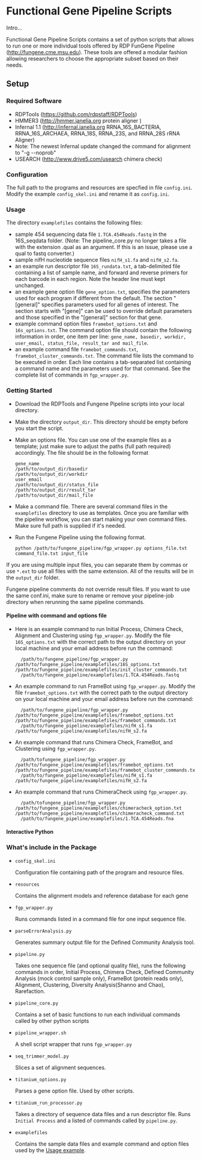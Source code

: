 # Functional Gene Pipeline Scripts

Intro...

Functional Gene Pipeline Scripts contains a set of python scripts that allows to run one or more 
individual tools offered by RDP FunGene Pipeline (http://fungene.cme.msu.edu). These tools are offered a modular fashion 
allowing researchers to choose the appropriate subset based on their needs.

## Setup

### Required Software
* RDPTools (https://github.com/rdpstaff/RDPTools)
* HMMER3 (http://hmmer.janelia.org protein aligner )	
* Infernal 1.1 (http://infernal.janelia.org RRNA_16S_BACTERIA, RRNA_16S_ARCHAEA, RRNA_18S, RRNA_23S, and RRNA_28S rRNA Aligner)	
* Note: The newest Infernal update changed the command for alignment to "-g --noprob"
* USEARCH (http://www.drive5.com/usearch chimera check)
	
### Configuration

The full path to the programs and resources are specfied in file `config.ini`. Modify the example `config_skel.ini` and rename it as `config.ini`.

<a name="Usage"></a>
### Usage
The directory `examplefiles` contains the following files:

* sample 454 sequencing data file `1.TCA.454Reads.fastq` in the 16S_seqdata folder. (Note: The pipeline_core.py no longer takes a file with the extension .qual as an argument.
If this is an issue, please use a qual to fastq converter.)
* sample nifH nucleotide sequence files `nifH_s1.fa` and `nifH_s2.fa`. 
* an example run descriptor file `16S_rundata.txt`, a tab-delimited file containing a list of sample name, and forward and reverse primers 
for each barcode in each region. Note the header line must kept unchanged. 
* an example gene option file `gene_option.txt`, specifies the parameters used for each program if different from the default. 
The section "[general]" specifies parameters used for all genes of interest. 
The section starts with "[gene]" can be used to override default parameters and those specified in the "[general]" section for that gene. 
* example command option files `framebot_options.txt` and `16s_options.txt`. The command option file should contain the following information in order, one item per line:
`gene_name, basedir, workdir, user_email, status_file, result_tar and mail_file`.
* an example command file `framebot_commands.txt`, `framebot_cluster_commands.txt`. The command file lists the command to be executed in order. 
Each line contains a tab-separated list containing a command name and the parameters used for that command. 
See the complete list of commands in `fgp_wrapper.py`.

### Getting Started

* Download the RDPTools and Fungene Pipeline scripts into your local directory.
* Make the directory `output_dir`. This directory should be empty before you start the script.
* Make an options file. You can use one of the example files as a template; just make sure to adjust the paths (full path required) accordingly. The file should be in the following format

    ```
    gene_name
    /path/to/output_dir/basedir
    /path/to/output_dir/workdir
    user_email
    /path/to/output_dir/status_file
    /path/to/output_dir/result_tar
    /path/to/output_dir/mail_file
    ```

* Make a command file. There are several command files in the `examplefiles` directory to use as templates. Once you are familiar with the pipeline workflow, you can start making your own command files. Make sure full path is supplied if it's needed.   
* Run the Fungene Pipeline using the following format.

    ```python /path/to/fungene_pipeline/fgp_wrapper.py options_file.txt command_file.txt input_file```

If you are using multiple input files, you can separate them by commas or use `*.ext` to use all files with the same extension. All of the results will be in the `output_dir` folder.

Fungene pipeline comments do not override result files. If you want to use the same conf.ini, make sure to rename or remove your pipeline-job directory when rerunning the same pipeline commands. 
#### Pipeline with command and options file

* Here is an example command to run Initial Process, Chimera Check, Alignment and Clustering using `fgp_wrapper.py`. 
Modify the file `16S_options.txt` with the correct path to the output directory on your local machine and your email address before run the command:
	
		/path/to/fungene_pipeline/fgp_wrapper.py /path/to/fungene_pipeline/examplefiles/16S_options.txt /path/to/fungene_pipeline/examplefiles/init_cluster_commands.txt 
		/path/to/fungene_pipeline/examplefiles/1.TCA.454Reads.fastq
	
* An example command to run FrameBot using `fgp_wrapper.py`. Modify the file `framebot_options.txt` with the correct path 
to the output directory on your local machine and your email address before run the command:

		/path/to/fungene_pipeline/fgp_wrapper.py /path/to/fungene_pipeline/examplefiles/framebot_options.txt /path/to/fungene_pipeline/examplefiles/framebot_commands.txt  
		/path/to/fungene_pipeline/examplefiles/nifH_s1.fa  /path/to/fungene_pipeline/examplefiles/nifH_s2.fa 

* An example command that runs Chimera Check, FrameBot, and Clustering using `fgp_wrapper.py`. 

		/path/tofungene_pipeline/fgp_wrapper.py /path/to/fungene_pipeline/examplefiles/framebot_options.txt /path/to/fungene_pipeline/examplefiles/framebot_cluster_commands.txt 
		/path/to/fungene_pipeline/examplefiles/nifH_s1.fa /path/to/fungene_pipeline/examplefiles/nifH_s2.fa

* An example command that runs ChimeraCheck using `fgp_wrapper.py`. 

		/path/tofungene_pipeline/fgp_wrapper.py /path/to/fungene_pipeline/examplefiles/chimeracheck_option.txt /path/to/fungene_pipeline/examplefiles/chimeracheck_command.txt 
		/path/to/fungene_pipeline/examplefiles/1.TCA.454Reads.fna


#### Interactive Python



### What's include in the Package
* `config_skel.ini`

	Configuration file containing path of the program and resource files.
* `resources`

	Contains the alignment models and reference database for each gene
* `fgp_wrapper.py`

	Runs commands listed in a command file for one input sequence file.
* `parseErrorAnalysis.py`

	Generates summary output file for the Defined Community Analysis tool.
<a name="pipeline_py"></a>	
* `pipeline.py`

	Takes one sequence file (and optional quality file), runs the following commands in order, Initial Process, Chimera Check, 
	Defined Community Analysis (mock control sample only), FrameBot (protein reads only), Alignment, Clustering, 
	Diversity Analysis(Shanno and Chao), Rarefaction. 

* `pipeline_core.py`

	Contains a set of basic functions to run each individual commands called by other python scripts
	
* `pipeline_wrapper.sh`

	A shell script wrapper that runs `fgp_wrapper.py`
* `seq_trimmer_model.py`

	Slices a set of alignment sequences.
	
* `titanium_options.py`
	
	Parses a gene option file. Used by other scripts.
* `titanium_run_processor.py`

	Takes a directory of sequence data files and a run descriptor file. Runs `Initial Process` and a listed of commands called by `pipeline.py`.
* `examplefiles`

	Contains the sample data files and example command and option files used by the [Usage example](#Usage).	


